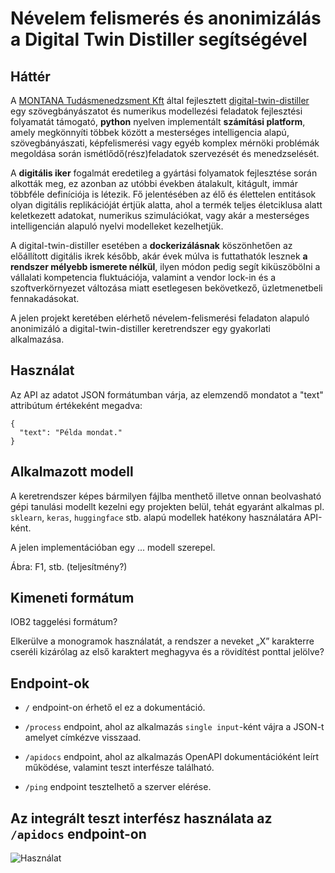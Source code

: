 # Névelem felismerés és anonimizálás a Digital Twin Distiller segítségével​

## Háttér

A [MONTANA Tudásmenedzsment Kft](https://montana.hu/) által fejlesztett
[digital-twin-distiller](https://github.com/montana-knowledge-management/digital-twin-distiller)
egy szövegbányászatot és numerikus modellezési feladatok fejlesztési folyamatát támogató,
**python** nyelven implementált **számítási platform**, amely megkönnyíti többek között a mesterséges intelligencia
alapú, szövegbányászati, képfelismerési vagy egyéb komplex mérnöki problémák megoldása
során ismétlődő(rész)feladatok szervezését és menedzselését.

A **digitális iker** fogalmát eredetileg a gyártási folyamatok fejlesztése során alkották meg,
ez azonban az utóbbi években átalakult, kitágult, immár többféle definíciója is létezik.
Fő jelentésében az élő és élettelen entitások olyan digitális replikációját értjük alatta, ahol a termék teljes
életciklusa alatt keletkezett adatokat, numerikus szimulációkat, vagy akár a mesterséges
intelligencián alapuló nyelvi modelleket kezelhetjük.

A digital-twin-distiller esetében a **dockerizálásnak** köszönhetően az előállított digitális
ikrek később, akár évek múlva is futtathatók lesznek **a rendszer mélyebb ismerete nélkül**,
ilyen módon pedig segít kiküszöbölni a vállalati kompetencia fluktuációja, valamint a
vendor lock-in és a szoftverkörnyezet változása miatt esetlegesen bekövetkező, üzletmenetbeli
fennakadásokat.

A jelen projekt keretében elérhető névelem-felismerési feladaton alapuló anonimizáló a
digital-twin-distiller keretrendszer egy gyakorlati alkalmazása.


## Használat

Az API az adatot JSON formátumban várja, az elemzendő mondatot a "text" attribútum
értékeként megadva:

```
{
  "text": "Példa mondat."
}
```

## Alkalmazott modell

A keretrendszer képes bármilyen fájlba menthető illetve onnan beolvasható gépi
tanulási modellt kezelni egy projekten belül, tehát egyaránt alkalmas pl. `sklearn`,
`keras`, `huggingface` stb. alapú modellek hatékony használatára API-ként.

A jelen implementációban egy ... modell szerepel.

Ábra: F1, stb. (teljesítmény?)

## Kimeneti formátum

IOB2 taggelési formátum?

Elkerülve a monogramok használatát, a rendszer a neveket
„X” karakterre cseréli kizárólag az első karaktert meghagyva
és a rövidítést ponttal jelölve?



## Endpoint-ok

* `/` endpoint-on érhető el ez a dokumentáció.

* `/process` endpoint, ahol az alkalmazás `single input`-ként vájra a JSON-t amelyet címkézve visszaad.

* `/apidocs` endpoint, ahol az alkalmazás OpenAPI dokumentációként leírt működése, valamint teszt interfésze található.

* `/ping` endpoint tesztelhető a szerver elérése.

## Az integrált teszt interfész használata az `/apidocs` endpoint-on

![Használat](project/docs/docs/images/usage_.gif)
